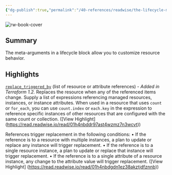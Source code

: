 ```yaml
---
{"dg-publish":true,"permalink":"/40-references/readwise/the-lifecycle-meta-argument/","tags":["rw/articles"]}
---
```


![rw-book-cover](https://developer.hashicorp.com/og-image/terraform.jpg)

## Summary

The meta-arguments in a lifecycle block allow you to customize resource behavior.

## Highlights

[`replace_triggered_by`](https://developer.hashicorp.com/terraform/language/meta-arguments/lifecycle#replace_triggered_by) (list of resource or attribute references) - *Added in Terraform 1.2.* Replaces the resource when any of the referenced items change. Supply a list of expressions referencing managed resources, instances, or instance attributes. When used in a resource that uses `count` or `for_each`, you can use `count.index` or `each.key` in the expression to reference specific instances of other resources that are configured with the same count or collection. ([View Highlight] (https://read.readwise.io/read/01h4nbddr97ast4wzmz7n3wcvt))


References trigger replacement in the following conditions:
• If the reference is to a resource with multiple instances, a plan to update or replace any instance will trigger replacement.
• If the reference is to a single resource instance, a plan to update or replace that instance will trigger replacement.
• If the reference is to a single attribute of a resource instance, any change to the attribute value will trigger replacement. ([View Highlight] (https://read.readwise.io/read/01h4nbdgdn1ez38akztjdfznnb))


